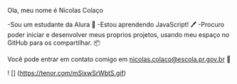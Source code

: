 Ola, meu nome é Nicolas Colaço 

-Sou um estudante da Alura 📖
-Estou aprendendo JavaScript! 🖊️
-Procuro poder iniciar e desenvolver meus proprios projetos, usando meu espaço no GitHub para os compartilhar. 📦

Você pode entrar em contato comigo em nicolas.colaco@escola.pr.gov.br 📩

! [] (https://tenor.com/mSixwSrWbtS.gif)
